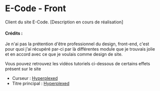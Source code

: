 # E-Code - Front

Client du site E-Code.
[Description en cours de réalisation]

#### Crédits :

Je n'ai pas la prétention d'être professionnel du design, front-end, c'est pour quoi j'ai récupéré par-ci par là différentes module que je trouvais jolie et en accord avec ce que je voulais comme design de site.

Vous pouvez retrouvez les vidéos tutoriels ci-dessous de certains effets présent sur le site

- Curseur : [Hyperplexed](https://www.youtube.com/@Hyperplexed)
- Titre principal : [Hyperplexed](https://www.youtube.com/@Hyperplexed)
